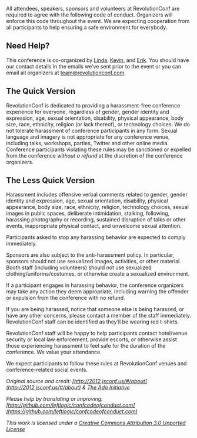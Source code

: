 All attendees, speakers, sponsors and volunteers at RevolutionConf are required to agree with the following code of conduct. Organizers will enforce this code throughout the event. We are expecting cooperation from all participants to help ensuring a safe environment for everybody.

## Need Help?

This conference is co-organized by [Linda](https://twitter.com/lynnaloo), [Kevin](https://twitter.com/1kevgriff), and [Erik](https://twitter.com/erikpmp). You should have our contact details in the emails we’ve sent prior to the event or you can email all organizers at [team@revolutionconf.com](mailto:team@revolutionconf.com).

## The Quick Version

RevolutionConf is dedicated to providing a harassment-free conference experience for everyone, regardless of gender, gender identity and expression, age, sexual orientation, disability, physical appearance, body size, race, ethnicity, religion (or lack thereof), or technology choices. We do not tolerate harassment of conference participants in any form. Sexual language and imagery is not appropriate for any conference venue, including talks, workshops, parties, Twitter and other online media. Conference participants violating these rules may be sanctioned or expelled from the conference _without a refund_ at the discretion of the conference organizers.

## The Less Quick Version

Harassment includes offensive verbal comments related to gender, gender identity and expression, age, sexual orientation, disability, physical appearance, body size, race, ethnicity, religion, technology choices, sexual images in public spaces, deliberate intimidation, stalking, following, harassing photography or recording, sustained disruption of talks or other events, inappropriate physical contact, and unwelcome sexual attention.

Participants asked to stop any harassing behavior are expected to comply immediately.

Sponsors are also subject to the anti-harassment policy. In particular, sponsors should not use sexualized images, activities, or other material. Booth staff (including volunteers) should not use sexualized clothing/uniforms/costumes, or otherwise create a sexualized environment.

If a participant engages in harassing behavior, the conference organizers may take any action they deem appropriate, including warning the offender or expulsion from the conference with no refund.

If you are being harassed, notice that someone else is being harassed, or have any other concerns, please contact a member of the staff immediately. RevolutionConf staff can be identified as they’ll be wearing red t-shirts.

RevolutionConf staff will be happy to help participants contact hotel/venue security or local law enforcement, provide escorts, or otherwise assist those experiencing harassment to feel safe for the duration of the conference. We value your attendance.

We expect participants to follow these rules at RevolutionConf venues and conference-related social events.

*Original source and credit: [http://2012.jsconf.us/#/about](http://2012.jsconf.us/#/about) & [The Ada Initiative](http://geekfeminism.wikia.com/wiki/Conference_anti-harassment/Policy)*

*Please help by translating or improving: [http://github.com/leftlogic/confcodeofconduct.com](https://github.com/leftlogic/confcodeofconduct.com)*

*This work is licensed under a [Creative Commons Attribution 3.0 Unported License](http://creativecommons.org/licenses/by/3.0/deed.en_US)*

